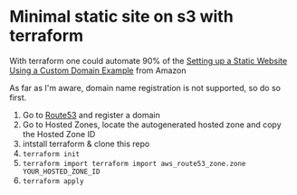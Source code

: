 # Minimal static site on s3 with terraform

With terraform one could automate 90% of the [Setting up a Static Website Using a Custom Domain Example](https://docs.aws.amazon.com/AmazonS3/latest/dev/website-hosting-custom-domain-walkthrough.html) from Amazon

As far as I'm aware, domain name registration is not supported, so do so first. 
1. Go to [Route53](https://console.aws.amazon.com/route53/home) and register a domain
2. Go to Hosted Zones, locate the autogenerated hosted zone and copy the Hosted Zone ID
3. intstall terraform & clone this repo
4. `terraform init`
5. `terraform import terraform import aws_route53_zone.zone YOUR_HOSTED_ZONE_ID`
6. `terraform apply`
